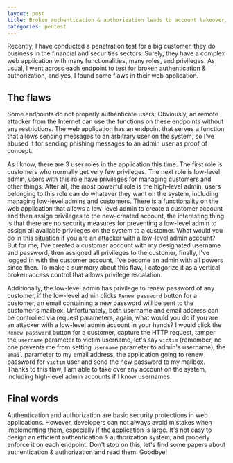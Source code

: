 ```yaml
---
layout: post
title: Broken authentication & authorization leads to account takeover/privilege escalation
categories: pentest
---
```

Recently, I have conducted a penetration test for a big customer, they do business in the financial and securities sectors. Surely, they have a complex web application with many functionalities, many roles, and privileges. As usual, I went across each endpoint to test for broken authentication & authorization, and yes, I found some flaws in their web application.

## The flaws

Some endpoints do not properly authenticate users; Obviously, an remote attacker from the Internet can use the functions on these endpoints without any restrictions. The web application has an endpoint that serves a function that allows sending messages to an arbitrary user on the system, so I've abused it for sending phishing messages to an admin user as proof of concept.

As I know, there are 3 user roles in the application this time. The first role is customers who normally get very few privileges. The next role is low-level admin, users with this role have privileges for managing customers and other things. After all, the most powerful role is the high-level admin, users belonging to this role can do whatever they want on the system, including managing low-level admins and customers. There is a functionality on the web application that allows a low-level admin to create a customer account and then assign privileges to the new-created account, the interesting thing is that there are no security measures for preventing a low-level admin to assign all available privileges on the system to a customer. What would you do in this situation if you are an attacker with a low-level admin account? But for me, I've created a customer account with my designated username and password, then assigned all privileges to the customer, finally, I've logged in with the customer account, I've become an admin with all powers since then. To make a summary about this flaw, I categorize it as a vertical broken access control that allows privilege escalation.

Additionally, the low-level admin has privilege to renew password of any customer, if the low-level admin clicks `Renew password` button for a customer, an email containing a new password will be sent to the customer's mailbox. Unfortunately, both username and email address can be controlled via request parameters, again, what would you do if you are an attacker with a low-level admin account in your hands? I would click the `Renew password` button for a customer, capture the HTTP request, tamper the `username` parameter to victim username, let's say `victim` (remember, no one prevents me from setting `username` parameter to admin's username), the `email` parameter to my email address, the application going to renew password for `victim` user and send the new password to my mailbox. Thanks to this flaw, I am able to take over any account on the system, including high-level admin accounts if I know usernames.

## Final words

Authentication and authorization are basic security protections in web applications. However, developers can not always avoid mistakes when implementing them, especially if the application is large. It's not easy to design an efficient authentication & authorization system, and properly enforce it on each endpoint. Don't stop on this, let's find some papers about authentication & authorization and read them. Goodbye!
